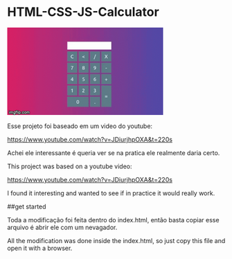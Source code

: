 # HTML-CSS-JS-Calculator

![](calc.gif)


Esse projeto foi baseado em um  video do youtube:

https://www.youtube.com/watch?v=JDiurjhpOXA&t=220s

Achei ele interessante é queria ver se na pratica ele realmente daria certo.


This project was based on a youtube video:

https://www.youtube.com/watch?v=JDiurjhpOXA&t=220s

I found it interesting and wanted to see if in practice it would really work.

##get started

Toda a modificação foi feita dentro do index.html, então basta copiar esse arquivo é abrir ele com um nevagador.

All the modification was done inside the index.html, so just copy this file and open it with a browser.

